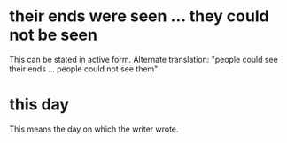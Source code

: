 # their ends were seen ... they could not be seen

This can be stated in active form. Alternate translation: "people could see their ends ... people could not see them"

# this day

This means the day on which the writer wrote.


